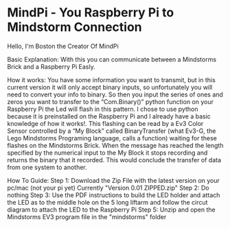# MindPi - You Raspberry Pi to Mindstorm Connection

Hello, I'm Boston the Creator Of MindPi

Basic Explanation:
With this you can communicate between a Mindstorms Brick and a Raspberry Pi Easly.

How it works:
You have some information you want to transmit, but in this current version it will only accept binary inputs, so unfortunately you will need to convert your info to binary. So then you input the series of ones and zeros you want to transfer to the “Com.Binary()” python function on your Raspberry Pi the Led will flash in this pattern. I chose to use python because it is preinstalled on the Raspberry Pi and I already have a basic knowledge of how it works!. This flashing can be read by a Ev3 Color Sensor controlled by a  “My Block” called BinaryTransfer (what Ev3-G, the Lego Mindstorms Programing language, calls a function) waiting for these flashes on the Mindstorms Brick. When the message has reached the length specified by the numerical input to the My Block it stops recording and returns the binary that it recorded. This would conclude the transfer of data from one system to another.

How To Guide:
  Step 1:
    Download the Zip File with the latest version on your pc/mac (not your pi yet)
    Currently "Version 0.01 ZIPPED.zip"
  Step 2:
    Do nothing
  Step 3:
    Use the PDF instructions to build the LED holder and attach the LED as to the middle hole on the 5 long liftarm and follow the circut diagram to attach the LED to the Raspberry Pi
  Step 5:
    Unzip and open the Mindstorms EV3 program file in the "mindstorms" folder
  
